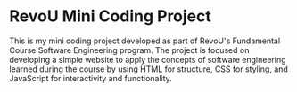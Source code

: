 # RevoU Mini Coding Project

This is my mini coding project developed as part of RevoU's Fundamental Course Software Engineering program. The project is focused on developing a simple website to apply the concepts of software engineering learned during the course by using HTML for structure, CSS for styling, and JavaScript for interactivity and functionality.
